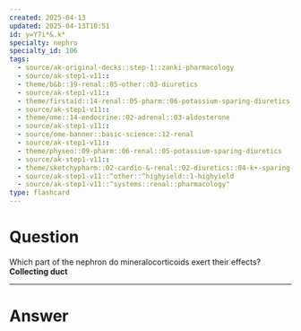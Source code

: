 ```yaml
---
created: 2025-04-13
updated: 2025-04-13T10:51
id: y=Y7i*&.k*
specialty: nephro
specialty_id: 106
tags:
  - source/ak-original-decks::step-1::zanki-pharmacology
  - source/ak-step1-v11::
  - theme/b&b::19-renal::05-other::03-diuretics
  - source/ak-step1-v11::
  - theme/firstaid::14-renal::05-pharm::06-potassium-sparing-diuretics
  - source/ak-step1-v11::
  - theme/ome::14-endocrine::02-adrenal::03-aldosterone
  - source/ak-step1-v11::
  - source/ome-banner::basic-science::12-renal
  - source/ak-step1-v11::
  - theme/physeo::09-pharm::06-renal::05-potassium-sparing-diuretics
  - source/ak-step1-v11::
  - theme/sketchypharm::02-cardio-&-renal::02-diuretics::04-k+-sparing-diuretics
  - source/ak-step1-v11::^other::^highyield::1-highyield
  - source/ak-step1-v11::^systems::renal::pharmacology"
type: flashcard
---
```


# Question
Which part of the nephron do mineralocorticoids exert their effects?    **Collecting duct**

---

# Answer
